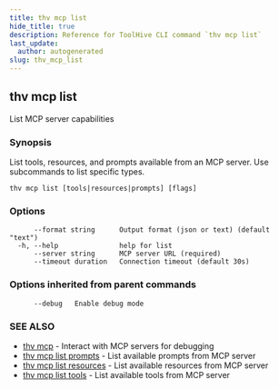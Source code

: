 ```yaml
---
title: thv mcp list
hide_title: true
description: Reference for ToolHive CLI command `thv mcp list`
last_update:
  author: autogenerated
slug: thv_mcp_list
---
```


## thv mcp list

List MCP server capabilities

### Synopsis

List tools, resources, and prompts available from an MCP server. Use subcommands to list specific types.

```
thv mcp list [tools|resources|prompts] [flags]
```

### Options

```
      --format string      Output format (json or text) (default "text")
  -h, --help               help for list
      --server string      MCP server URL (required)
      --timeout duration   Connection timeout (default 30s)
```

### Options inherited from parent commands

```
      --debug   Enable debug mode
```

### SEE ALSO

* [thv mcp](thv_mcp.md)	 - Interact with MCP servers for debugging
* [thv mcp list prompts](thv_mcp_list_prompts.md)	 - List available prompts from MCP server
* [thv mcp list resources](thv_mcp_list_resources.md)	 - List available resources from MCP server
* [thv mcp list tools](thv_mcp_list_tools.md)	 - List available tools from MCP server

